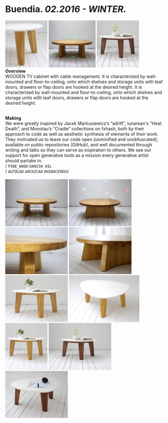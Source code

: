 
# Buendia. _02.2016 - WINTER._  
<a href="https://ewwgene.github.io/projects/Buendia/000.jpg"><img src="/projects/Buendia/000.jpg" height="150"></a> <a href="https://ewwgene.github.io/projects/Buendia/img_buen_th.jpg"><img src="/projects/Buendia/img_buen_th.jpg" height="150"></a> <a href="https://ewwgene.github.io/projects/Buendia/img_nut_th.jpg"><img src="/projects/Buendia/img_nut_th.jpg" height="150"></a>   
**Overview**  
WOODEN TV cabinet with cable management. It is characterized by wall-mounted and floor-to-ceiling, onto which shelves and storage units with leaf doors, drawers or flap doors are hooked at the desired height. It is characterized by wall-mounted and floor-to-ceiling, onto which shelves and storage units with leaf doors, drawers or flap doors are hooked at the desired height.  
<br>
  
**Making**  
We were greatly inspired by Jacek Markusiewicz’s “adrift”, lunarean's “Heat Death”, and Monotau’s “Cradle” collections on fxhash, both by their approach to code as well as aesthetic synthesis of elements of their work. They motivated us to leave our code open (unminified and unobfuscated), available on public repositories (GitHub), and well documented through writing and talks so they can serve as inspiration to others. We see our support for open generative tools as a mission every generative artist should partake in.  
/
`PINE_WOOD` `DANISH OIL`   
/
_`AUTOCAD`_ _`ARCHICAD`_ _`RHINOCEROUS`_   
<br>
<a href="https://ewwgene.github.io/projects/Buendia/Overview/img_buen_01.jpg"><img src="/projects/Buendia/Overview/img_buen_01.jpg" height="150"></a> <a href="https://ewwgene.github.io/projects/Buendia/Overview/img_buen_02.jpg"><img src="/projects/Buendia/Overview/img_buen_02.jpg" height="150"></a> <a href="https://ewwgene.github.io/projects/Buendia/Overview/img_buen_03.jpg"><img src="/projects/Buendia/Overview/img_buen_03.jpg" height="150"></a> <a href="https://ewwgene.github.io/projects/Buendia/Overview/img_buen_04.jpg"><img src="/projects/Buendia/Overview/img_buen_04.jpg" height="150"></a> <a href="https://ewwgene.github.io/projects/Buendia/Overview/img_honey_01.jpg"><img src="/projects/Buendia/Overview/img_honey_01.jpg" height="150"></a> <a href="https://ewwgene.github.io/projects/Buendia/Overview/img_honey_03.jpg"><img src="/projects/Buendia/Overview/img_honey_03.jpg" height="150"></a> <a href="https://ewwgene.github.io/projects/Buendia/Overview/img_honey_th.jpg"><img src="/projects/Buendia/Overview/img_honey_th.jpg" height="150"></a> <a href="https://ewwgene.github.io/projects/Buendia/Overview/img_nut_01.jpg"><img src="/projects/Buendia/Overview/img_nut_01.jpg" height="150"></a> <a href="https://ewwgene.github.io/projects/Buendia/Overview/img_nut_02.jpg"><img src="/projects/Buendia/Overview/img_nut_02.jpg" height="150"></a> 
